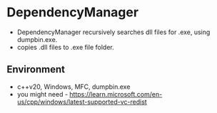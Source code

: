 # DependencyManager

- DependencyManager recursively searches dll files for .exe, using dumpbin.exe.
- copies .dll files to .exe file folder.

## Environment
- c++v20, Windows, MFC, dumpbin.exe
- you might need - https://learn.microsoft.com/en-us/cpp/windows/latest-supported-vc-redist

